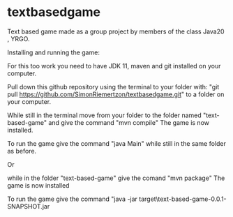 # textbasedgame
Text based game made as a group project by members of the class Java20 , YRGO.

Installing and running the game:

For this too work you need to have JDK 11, maven and git installed on your computer.

Pull down this github repository using the terminal to your folder with:
"git pull https://github.com/SimonRiemertzon/textbasedgame.git"
to a folder on your computer.

While still in the terminal move from your folder to the folder named
"text-based-game"
and give the command
"mvn compile"
The game is now installed.

To run the game give the command
"java Main"
while still in the same folder as before.

Or

while in the folder
"text-based-game"
give the comand
"mvn package"
The game is now installed 

To run the game give the command
"java -jar target\text-based-game-0.0.1-SNAPSHOT.jar

